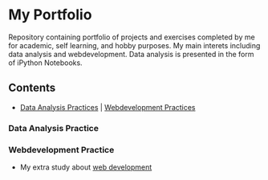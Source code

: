 # My Portfolio
Repository containing portfolio of projects and exercises completed by me for academic, self learning, and hobby purposes. My main interets including data analysis and webdevelopment. Data analysis is presented in the form of iPython Notebooks.

## Contents
  - [Data Analysis Practices](#Data-Analysis-Practice) | [Webdevelopment Practices](#Webdevelopment-Practice)

### Data Analysis Practice
### Webdevelopment Practice
   - My extra study about [web development](https://github.com/icylove12/complete-javascript-course-master)
